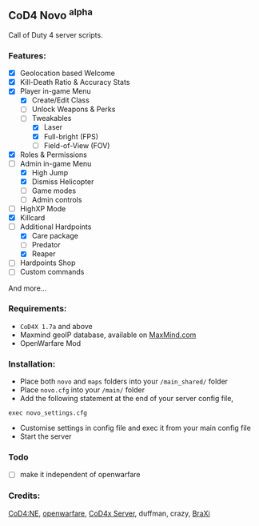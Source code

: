 ## CoD4 Novo **<sup>alpha</sup>**

Call of Duty 4 server scripts.

### Features:

- [x] Geolocation based Welcome
- [x] Kill-Death Ratio & Accuracy Stats
- [x] Player in-game Menu
    - [x] Create/Edit Class
    - [ ] Unlock Weapons & Perks
    - [ ] Tweakables
        - [x] Laser
        - [x] Full-bright (FPS)
        - [ ] Field-of-View (FOV)
- [x] Roles & Permissions
- [ ] Admin in-game Menu
    - [x] High Jump
    - [x] Dismiss Helicopter
    - [ ] Game modes
    - [ ] Admin controls
- [ ] HighXP Mode
- [x] Killcard
- [ ] Additional Hardpoints
    - [x] Care package
    - [ ] Predator
    - [x] Reaper
- [ ] Hardpoints Shop
- [ ] Custom commands

And more…

### Requirements:
* `CoD4X 1.7a` and above
* Maxmind geoIP database, available on [MaxMind.com](https://dev.maxmind.com/geoip/legacy/install/country/)
* OpenWarfare Mod

### Installation:
* Place both `novo` and `maps` folders into your `/main_shared/` folder
* Place `novo.cfg` into your `/main/` folder
* Add the following statement at the end of your server config file,

```exec novo_settings.cfg```

* Customise settings in config file and exec it from your main config file
* Start the server

### Todo
- [ ] make it independent of openwarfare

### Credits:
[CoD4:NE](https://github.com/leiizko/cod4_new_experience), [openwarfare](https://github.com/cod4mw/openwarfare/), [CoD4x Server](https://github.com/callofduty4x/CoD4x_Server), duffman, crazy, [BraXi](https://github.com/BraXi)
